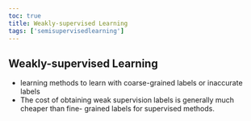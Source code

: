 ```yaml
---
toc: true
title: Weakly-supervised Learning
tags: ['semisupervisedlearning']
---
```


## Weakly-supervised Learning
- learning methods to learn with coarse-grained labels or inaccurate labels 
- The cost of obtaining weak supervision labels is generally much cheaper than fine- grained labels for supervised methods.



